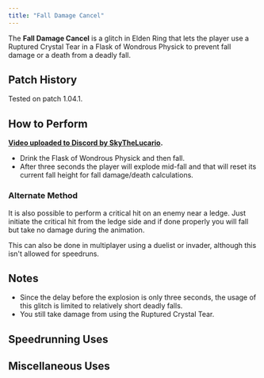 ```yaml
---
title: "Fall Damage Cancel"
---
```


The **Fall Damage Cancel** is a glitch in Elden Ring that lets the player use a Ruptured Crystal Tear in a Flask of Wondrous Physick to prevent fall damage or a death from a deadly fall.

## Patch History

Tested on patch 1.04.1.

## How to Perform

**[Video uploaded to Discord by SkyTheLucario](//cdn.discordapp.com/attachments/378312199103315971/966371688809889942/Fall_Damage_Cancel.mp4).**

- Drink the Flask of Wondrous Physick and then fall.
- After three seconds the player will explode mid-fall and that will reset its current fall height for fall damage/death calculations.

### Alternate Method

It is also possible to perform a critical hit on an enemy near a ledge. Just initiate the critical hit from the ledge side and if done properly you will fall but take no damage during the animation.

This can also be done in multiplayer using a duelist or invader, although this isn't allowed for speedruns.

## Notes

- Since the delay before the explosion is only three seconds, the usage of this glitch is limited to relatively short deadly falls.
- You still take damage from using the Ruptured Crystal Tear.

## Speedrunning Uses

## Miscellaneous Uses
